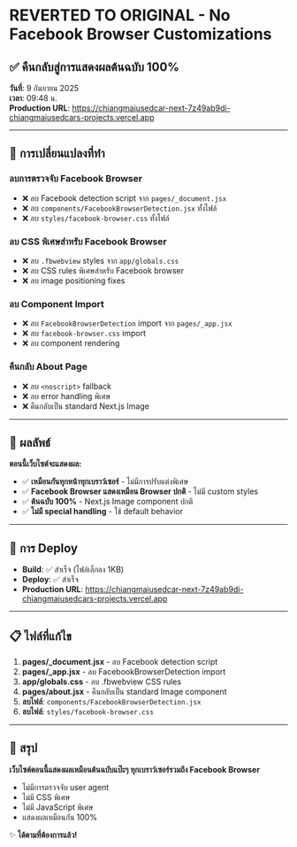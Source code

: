 # REVERTED TO ORIGINAL - No Facebook Browser Customizations

## ✅ คืนกลับสู่การแสดงผลต้นฉบับ 100%

**วันที่**: 9 กันยายน 2025  
**เวลา**: 09:48 น.  
**Production URL**: https://chiangmaiusedcar-next-7z49ab9di-chiangmaiusedcars-projects.vercel.app

---

## 🔄 การเปลี่ยนแปลงที่ทำ

### ลบการตรวจจับ Facebook Browser

- ❌ ลบ Facebook detection script จาก `pages/_document.jsx`
- ❌ ลบ `components/FacebookBrowserDetection.jsx` ทั้งไฟล์
- ❌ ลบ `styles/facebook-browser.css` ทั้งไฟล์

### ลบ CSS พิเศษสำหรับ Facebook Browser

- ❌ ลบ `.fbwebview` styles จาก `app/globals.css`
- ❌ ลบ CSS rules พิเศษสำหรับ Facebook browser
- ❌ ลบ image positioning fixes

### ลบ Component Import

- ❌ ลบ `FacebookBrowserDetection` import จาก `pages/_app.jsx`
- ❌ ลบ `facebook-browser.css` import
- ❌ ลบ component rendering

### คืนกลับ About Page

- ❌ ลบ `<noscript>` fallback
- ❌ ลบ error handling พิเศษ
- ❌ คืนกลับเป็น standard Next.js Image

---

## 📱 ผลลัพธ์

**ตอนนี้เว็บไซต์จะแสดงผล:**

- ✅ **เหมือนกันทุกหน้าทุกเบราว์เซอร์** - ไม่มีการปรับแต่งพิเศษ
- ✅ **Facebook Browser แสดงเหมือน Browser ปกติ** - ไม่มี custom styles
- ✅ **ต้นฉบับ 100%** - Next.js Image component ปกติ
- ✅ **ไม่มี special handling** - ใช้ default behavior

---

## 🚀 การ Deploy

- **Build**: ✅ สำเร็จ (ไฟล์เล็กลง 1KB)
- **Deploy**: ✅ สำเร็จ
- **Production URL**: https://chiangmaiusedcar-next-7z49ab9di-chiangmaiusedcars-projects.vercel.app

---

## 📋 ไฟล์ที่แก้ไข

1. **pages/\_document.jsx** - ลบ Facebook detection script
2. **pages/\_app.jsx** - ลบ FacebookBrowserDetection import
3. **app/globals.css** - ลบ .fbwebview CSS rules
4. **pages/about.jsx** - คืนกลับเป็น standard Image component
5. **ลบไฟล์**: `components/FacebookBrowserDetection.jsx`
6. **ลบไฟล์**: `styles/facebook-browser.css`

---

## 🎯 สรุป

**เว็บไซต์ตอนนี้แสดงผลเหมือนต้นฉบับแป๊ะๆ ทุกเบราว์เซอร์รวมถึง Facebook Browser**

- ไม่มีการตรวจจับ user agent
- ไม่มี CSS พิเศษ
- ไม่มี JavaScript พิเศษ
- แสดงผลเหมือนกัน 100%

✨ **ได้ตามที่ต้องการแล้ว!**
